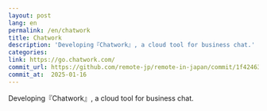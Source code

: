 ```yaml
---
layout: post
lang: en
permalink: /en/chatwork
title: Chatwork
description: 'Developing『Chatwork』, a cloud tool for business chat.'
categories: 
link: https://go.chatwork.com/
commit_url: https://github.com/remote-jp/remote-in-japan/commit/1f42463fa278ec6976af90175ef27509a22908f0
commit_at:  2025-01-16
---
```


<p>Developing『Chatwork』, a cloud tool for business chat.</p>

